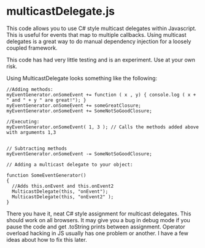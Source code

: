 multicastDelegate.js
============

This code allows you to use C# style multicast delegates within Javascript. This is useful for events that map to multiple callbacks. Using multicast delegates is a great way to do manual dependency injection for a loosely coupled framework.

This code has had very little testing and is an experiment. Use at your own risk.

Using MulticastDelegate looks something like the following:

    //Adding methods:
    myEventGenerator.onSomeEvent += function ( x , y) { console.log ( x + " and " + y " are great!"); }
    myEventGenerator.onSomeEvent += someGreatClosure;
    myEventGenerator.onSomeEvent += SomeNotSoGoodClosure;

    //Executing:
    myEventGenerator.onSomeEvent( 1, 3 ); // Calls the methods added above with arguments 1,3


    // Subtracting methods
    myEventGenerator.onSomeEvent -= SomeNotSoGoodClosure;

    // Adding a multicast delegate to your object:

    function SomeEventGenerator()
    {
      //Adds this.onEvent and this.onEvent2
      MulticastDelegate(this, "onEvent"); 
      MulticastDelegate(this, "onEvent2" );
    }

There you have it, neat C# style assignment for multicast delegates. This should work on all browsers. It may give you a bug in debug mode if you pause the code and get .toString prints between assignment. Operator overload hacking in JS usually has one problem or another. I have a few ideas about how to fix this later.